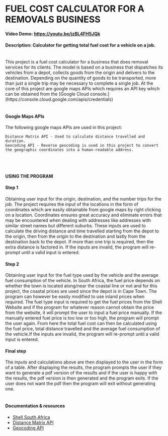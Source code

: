 # FUEL COST CALCULATOR FOR A REMOVALS BUSINESS
#### **Video Demo:**  <https://youtu.be/jzBL4FH5JQk>
#### **Description:** Calculator for getting total fuel cost for a vehicle on a job.
<br />
This project is a fuel cost calculator for a business that does removal services for its clients. The model is based on a business that dispatches its vehicles from a depot, collects goods from the origin and delivers to the destination. Depending on the quantity of goods to be transported, more than just a single trip may be necessary to complete a single job. At the core of this project are google maps APIs which requires an API key which can be obtained from the [Google Cloud console.](https://console.cloud.google.com/apis/credentials)
<br />
<br />

#### **Google Maps APIs**
The following google maps APIs are used in this project:

    Distance Matrix API - Used to calculate distance travelled and duration.
    Geocoding API - Reverse geocoding is used in this project to convert the geographic coordinates into a human-readable address.
<br />
<br />

#### **USING THE PROGRAM**
#### **Step 1**
Obtaining user input for the origin, destination, and the number trips for the job. The project requires the input of the locations in the form of coordinates which are easily obtainable from google maps by right clicking on a location. Coordinates ensures great accuracy and eliminate errors that may be encountered when dealing with addresses like addresses with similar street names but different suburbs. These inputs are used to calculate the driving distance and time travelled starting from the depot to the origin, then from the origin to the destination and lastly from the destination back to the depot. If more than one trip is required, then the extra distance is factored in. If the inputs are invalid, the program will re-prompt until a valid input is entered.

#### **Step 2**
Obtaining user input for the fuel type used by the vehicle and the average fuel consumption of the vehicle. In South Africa, the fuel price depends on whether the town is located along/near the coastal line or not and for this project, the coastal prices are used since the depot is in Cape Town. The program can however be easily modified to use inland prices when required. The fuel type input is required to get the fuel prices from the Shell Website and if the program for whatever reason cannot obtain the price from the website, it will prompt the user to input a fuel price manually. If the manually entered fuel price is too low or too high, the program will prompt the user again. From here the total fuel cost can then be calculated using the fuel price, total distance travelled and the average fuel consumption of the vehicle.If the inputs are invalid, the program will re-prompt until a valid input is entered.

#### **Final step**
The inputs and calculations above are then displayed to the user in the form of a table. After displaying the results, the program prompts the user if they want to generate a pdf version of the results and if the user is happy with the results, the pdf version is then generated and the program exits. If the user does not want the pdf then the program will exit without generating one.
<br />
<br />

#### **Documentation & resources**
- [Shell South Africa](https://www.shell.co.za/motorists/shell-fuels/petrol-price.html)
- [Distance Matrix API](https://developers.google.com/maps/documentation/distancematrix)
- [Geocoding API](https://developers.google.com/maps/documentation/geocoding)
